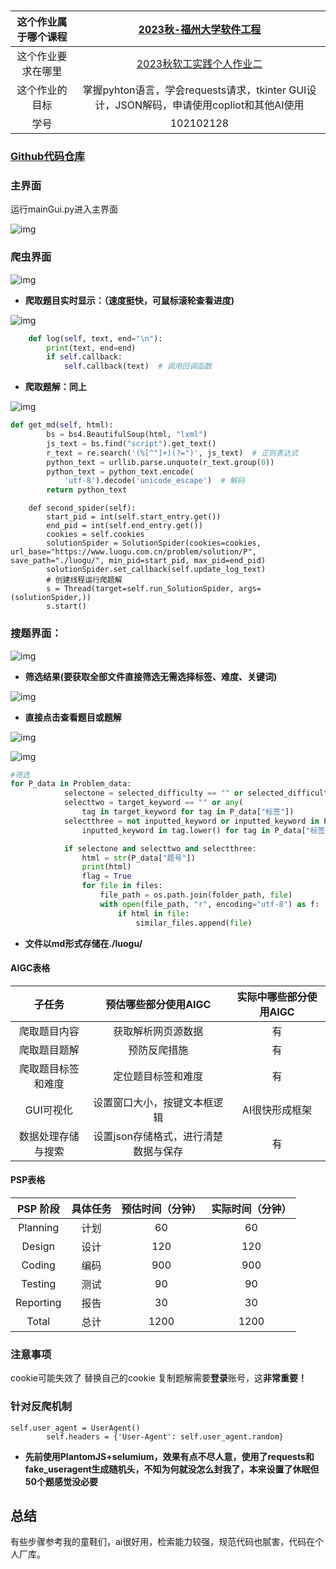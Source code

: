 # 


| 这个作业属于哪个课程 | [2023秋-福州大学软件工程](https://bbs.csdn.net/forums/fzusdn-0831) |
| :------------------: | :----------------------------------------------------------: |
|  这个作业要求在哪里  | [2023秋软工实践个人作业二](https://bbs.csdn.net/topics/617213407) |
|    这个作业的目标    | 掌握pyhton语言，学会requests请求，tkinter GUI设计，JSON解码，申请使用copliot和其他AI使用 |
|         学号         |                          102102128                           |

### **[Github代码仓库](https://github.com/hiuboom/luoguspider)**

### 主界面
运行mainGui.py进入主界面

![img](https://img-community.csdnimg.cn/images/53bbe796c9704664bc64cb43c048aec9.png "#left")

### 爬虫界面

![img](https://img-community.csdnimg.cn/images/3c0e8e88fdc7424881f536c30b39c337.png "#left")

- **爬取题目实时显示：（速度挺快，可鼠标滚轮查看进度)**

![img](https://img-community.csdnimg.cn/images/e863f840f6f64747a8d6041f289d7aff.png "#left")

``` python
    def log(self, text, end="\n"):
        print(text, end=end)
        if self.callback:
            self.callback(text)  # 调用回调函数
```

- **爬取题解：同上**

![img](https://img-community.csdnimg.cn/images/d2af13af266c43279fc2333222b65fba.png "#left")
```python
def get_md(self, html):
        bs = bs4.BeautifulSoup(html, "lxml")
        js_text = bs.find("script").get_text()
        r_text = re.search('(%[^"]+)(?=")', js_text)  # 正则表达式
        python_text = urllib.parse.unquote(r_text.group(0))
        python_text = python_text.encode(
            'utf-8').decode('unicode_escape')  # 解码
        return python_text
```

```
    def second_spider(self):
        start_pid = int(self.start_entry.get())
        end_pid = int(self.end_entry.get())
        cookies = self.cookies
        solutionSpider = SolutionSpider(cookies=cookies, url_base="https://www.luogu.com.cn/problem/solution/P", save_path="./luogu/", min_pid=start_pid, max_pid=end_pid)
        solutionSpider.set_callback(self.update_log_text)
        # 创建线程运行爬题解
        s = Thread(target=self.run_SolutionSpider, args=(solutionSpider,))
        s.start()
```

### 搜题界面：


![img](https://img-community.csdnimg.cn/images/d209e83e8a8d4d72ab3240c3d92aa48d.png "#left")


- **筛选结果(要获取全部文件直接筛选无需选择标签、难度、关键词)**


![img](https://img-community.csdnimg.cn/images/1897685598994358b90b903ce27a1bad.png "#left")



- **直接点击查看题目或题解**


![img](https://img-community.csdnimg.cn/images/da7cec591ebe4dc6889cc254cd8d3998.png "#left")


![img](https://img-community.csdnimg.cn/images/7ab5b36dd3734fdc83cdcd5933d357b5.png "#left")

```python
#筛选
for P_data in Problem_data:
            selectone = selected_difficulty == "" or selected_difficulty == P_data["难度"]
            selecttwo = target_keyword == "" or any(
                tag in target_keyword for tag in P_data["标签"])
            selectthree = not inputted_keyword or inputted_keyword in P_data["题目"].lower() or any(
                inputted_keyword in tag.lower() for tag in P_data["标签"])

            if selectone and selecttwo and selectthree:
                html = str(P_data["题号"])
                print(html)
                flag = True
                for file in files:
                    file_path = os.path.join(folder_path, file)
                    with open(file_path, "r", encoding="utf-8") as f:
                        if html in file:
                            similar_files.append(file)
```

- **文件以md形式存储在./luogu/**


#### AIGC表格

|       子任务       |         预估哪些部分使用AIGC         | 实际中哪些部分使用AIGC |
| :----------------: | :----------------------------------: | :--------------------: |
|    爬取题目内容    |   获取解析网页源数据   |         有         |
|    爬取题目题解    |      预防反爬措施      |  有  |
| 爬取题目标签和难度 |   定位题目标签和难度   |  有  |
|     GUI可视化      |     设置窗口大小，按键文本框逻辑     |         AI很快形成框架         |
| 数据处理存储与搜索 | 设置json存储格式，进行清楚数据与保存 |         有         |

#### PSP表格

| PSP 阶段 | 具体任务 | 预估时间（分钟） | 实际时间（分钟） |
|:--------:|:-------:|:---------------:|:---------------:|
| Planning | 计划    |  60             |  60             |
| Design   | 设计    |  120            |  120             |
| Coding   | 编码    |  900            |  900            |
| Testing  | 测试    |  90            |  90            |
| Reporting| 报告    |  30             |  30             |
| Total    | 总计    |     1200        |   1200            |

### 注意事项

cookie可能失效了
替换自己的cookie
复制题解需要**登录**账号，这**非常重要！**

### 针对反爬机制
```
self.user_agent = UserAgent()
        self.headers = {'User-Agent': self.user_agent.random}
```
- **先前使用PlantomJS+selumium，效果有点不尽人意，使用了requests和 fake_useragent生成随机头，不知为何就没怎么封我了，本来设置了休眠但50个题感觉没必要**

## 总结

有些步骤参考我的童鞋们，ai很好用，检索能力较强，规范代码也腻害，代码在个人厂库。
